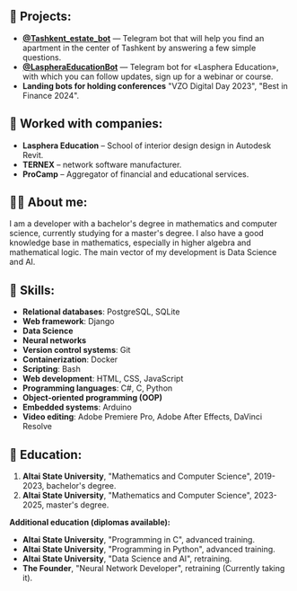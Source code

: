 ## 💼 Projects:
- **[@Tashkent_estate_bot](https://t.me/Tashkent_estate_bot)** — Telegram bot that will help you find an apartment in the center of Tashkent by answering a few simple questions.
- **[@LaspheraEducationBot](https://t.me/LaspheraEducationBot)** — Telegram bot for «Lasphera Education», with which you can follow updates, sign up for a webinar or course.
- **Landing bots for holding conferences** "VZO Digital Day 2023", "Best in Finance 2024".

## 🏢 Worked with companies:
- **Lasphera Education** – School of interior design design in Autodesk Revit.
- **TERNEX** – network software manufacturer.
- **ProCamp** – Aggregator of financial and educational services.

## 🧑‍💻 About me:
I am a developer with a bachelor's degree in mathematics and computer science, currently studying for a master's degree. I also have a good knowledge base in mathematics, especially in higher algebra and mathematical logic. The main vector of my development is Data Science and AI.

## 🔧 Skills:
- **Relational databases**: PostgreSQL, SQLite
- **Web framework**: Django
- **Data Science**
- **Neural networks**
- **Version control systems**: Git
- **Containerization**: Docker
- **Scripting**: Bash
- **Web development**: HTML, CSS, JavaScript
- **Programming languages**: C#, C, Python
- **Object-oriented programming (OOP)**
- **Embedded systems**: Arduino
- **Video editing**: Adobe Premiere Pro, Adobe After Effects, DaVinci Resolve

## 📖 Education:
1. **Altai State University**, "Mathematics and Computer Science", 2019-2023, bachelor's degree.
2. **Altai State University**, "Mathematics and Computer Science", 2023-2025, master's degree.

**Additional education (diplomas available):**
- **Altai State University**, "Programming in C", advanced training.
- **Altai State University**, "Programming in Python", advanced training.
- **Altai State University**, "Data Science and AI", retraining.
- **The Founder**, "Neural Network Developer", retraining (Currently taking it).

